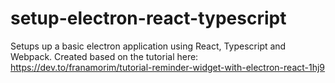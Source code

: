 # setup-electron-react-typescript

Setups up a basic electron application using React, Typescript and Webpack.
Created based on the tutorial here: https://dev.to/franamorim/tutorial-reminder-widget-with-electron-react-1hj9
